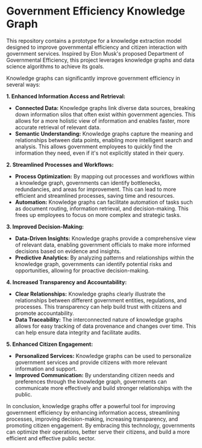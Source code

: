 # Government Efficiency Knowledge Graph
This repository contains a prototype for a knowledge extraction model designed to improve governmental efficiency and citizen interaction with government services. Inspired by Elon Musk's proposed Department of Governmental Efficiency, this project leverages knowledge graphs and data science algorithms to achieve its goals.

Knowledge graphs can significantly improve government efficiency in several ways:

**1. Enhanced Information Access and Retrieval:**

* **Connected Data:** Knowledge graphs link diverse data sources, breaking down information silos that often exist within government agencies. This allows for a more holistic view of information and enables faster, more accurate retrieval of relevant data.
* **Semantic Understanding:** Knowledge graphs capture the meaning and relationships between data points, enabling more intelligent search and analysis. This allows government employees to quickly find the information they need, even if it's not explicitly stated in their query.

**2. Streamlined Processes and Workflows:**

* **Process Optimization:** By mapping out processes and workflows within a knowledge graph, governments can identify bottlenecks, redundancies, and areas for improvement. This can lead to more efficient and streamlined processes, saving time and resources.
* **Automation:** Knowledge graphs can facilitate automation of tasks such as document routing, information retrieval, and decision-making. This frees up employees to focus on more complex and strategic tasks.

**3. Improved Decision-Making:**

* **Data-Driven Insights:** Knowledge graphs provide a comprehensive view of relevant data, enabling government officials to make more informed decisions based on evidence and insights.
* **Predictive Analytics:** By analyzing patterns and relationships within the knowledge graph, governments can identify potential risks and opportunities, allowing for proactive decision-making.

**4. Increased Transparency and Accountability:**

* **Clear Relationships:** Knowledge graphs clearly illustrate the relationships between different government entities, regulations, and processes. This transparency can help build trust with citizens and promote accountability.
* **Data Traceability:** The interconnected nature of knowledge graphs allows for easy tracking of data provenance and changes over time. This can help ensure data integrity and facilitate audits.

**5. Enhanced Citizen Engagement:**

* **Personalized Services:** Knowledge graphs can be used to personalize government services and provide citizens with more relevant information and support.
* **Improved Communication:** By understanding citizen needs and preferences through the knowledge graph, governments can communicate more effectively and build stronger relationships with the public.

In conclusion, knowledge graphs offer a powerful tool for improving government efficiency by enhancing information access, streamlining processes, improving decision-making, increasing transparency, and promoting citizen engagement. By embracing this technology, governments can optimize their operations, better serve their citizens, and build a more efficient and effective public sector.
